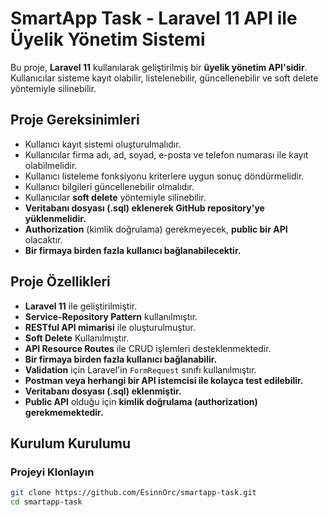 # SmartApp Task - Laravel 11 API ile Üyelik Yönetim Sistemi

Bu proje, **Laravel 11** kullanılarak geliştirilmiş bir **üyelik yönetim API'sidir**. Kullanıcılar sisteme kayıt olabilir, listelenebilir, güncellenebilir ve soft delete yöntemiyle silinebilir.

## Proje Gereksinimleri

-   Kullanıcı kayıt sistemi oluşturulmalıdır.
-   Kullanıcılar firma adı, ad, soyad, e-posta ve telefon numarası ile kayıt olabilmelidir.
-   Kullanıcı listeleme fonksiyonu kriterlere uygun sonuç döndürmelidir.
-   Kullanıcı bilgileri güncellenebilir olmalıdır.
-   Kullanıcılar **soft delete** yöntemiyle silinebilir.
-   **Veritabanı dosyası (.sql) eklenerek GitHub repository'ye yüklenmelidir.**
-   **Authorization** (kimlik doğrulama) gerekmeyecek, **public bir API** olacaktır.
-   **Bir firmaya birden fazla kullanıcı bağlanabilecektir.**

## Proje Özellikleri

-   **Laravel 11** ile geliştirilmiştir.
-   **Service-Repository Pattern** kullanılmıştır.
-   **RESTful API mimarisi** ile oluşturulmuştur.
-   **Soft Delete** Kullanılmıştır.
-   **API Resource Routes** ile CRUD işlemleri desteklenmektedir.
-   **Bir firmaya birden fazla kullanıcı bağlanabilir.**
-   **Validation** için Laravel'in `FormRequest` sınıfı kullanılmıştır.
-   **Postman veya herhangi bir API istemcisi ile kolayca test edilebilir.**
-   **Veritabanı dosyası (.sql) eklenmiştir.**
-   **Public API** olduğu için **kimlik doğrulama (authorization) gerekmemektedir.**

## Kurulum Kurulumu

### Projeyi Klonlayın

```bash
git clone https://github.com/EsinnOrc/smartapp-task.git
cd smartapp-task
```
